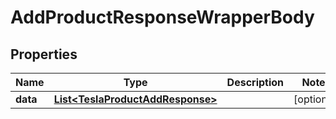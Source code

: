 

# AddProductResponseWrapperBody


## Properties

Name | Type | Description | Notes
------------ | ------------- | ------------- | -------------
**data** | [**List&lt;TeslaProductAddResponse&gt;**](TeslaProductAddResponse.md) |  |  [optional]



